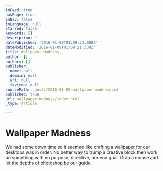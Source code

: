 ```yaml
---
inFeed: true
hasPage: true
inNav: false
inLanguage: null
starred: false
keywords: []
description: ''
datePublished: '2016-01-09T01:09:32.088Z'
dateModified: '2016-01-09T01:09:21.339Z'
title: Wallpaper Madness
author: []
authors: []
publisher:
  name: null
  domain: null
  url: null
  favicon: null
sourcePath: _posts/2016-01-09-wallpaper-madness.md
published: true
url: wallpaper-madness/index.html
_type: Article

---
```

# Wallpaper Madness

We had some down time so it seemed like crafting a wallpaper for our desktops was in order. No better way to trump a creative block then work on something with no purpose, directive, nor end goal. Grab a mouse and let the depths of photoshop be our guide.